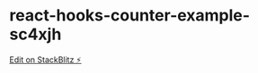 # react-hooks-counter-example-sc4xjh

[Edit on StackBlitz ⚡️](https://stackblitz.com/edit/react-hooks-counter-example-sc4xjh)